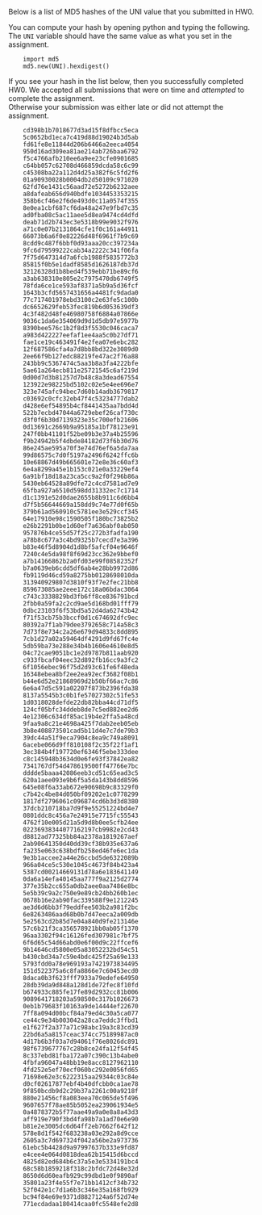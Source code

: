 Below is a list of MD5 hashes of the UNI value that you submitted in HW0.  

You can compute your hash by opening python and typing the following.  The `UNI` variable should have the same value as what you set in the assignment.

        import md5
        md5.new(UNI).hexdigest()


If you see your hash in the list below, then you successfully completed HW0.  We accepted all submissions that were on time and _attempted_ to complete the assignment.  
Otherwise your submission was either late or did not attempt the assignment.

        cd398b1b7018677d3ad15f8dfbcc5eca
        5c0652bd1eca7c419d88d19024b3d5ab
        fd61fe8e11844d206b6466a2eeca4054
        950d16ad309ea81ae214ab726baa6792
        f5c4766afb210ee6a9ee23cfe0901685
        c64bb057c62708d466859dcda58c6c99
        c45308ba22a112d4d25a382f6c5fd2f6
        01a90930028b0004db2d50109c971020
        62fd76e1431c56aad72e5272b6232aee
        a8dafeab656d940bdfe1034453353215
        358b6cf46e2f6de493d0c11a0574f355
        8e0ea1cbf687cf6da48a247e9fbd7c35
        ad0fba08c5ac11aee5d8ea9474cd4dfd
        deab71d2b743ec3e5318b99e9032f976
        a71c0e07b2131864cfe1f0c161a44911
        66073b6a6f0e82226d48f6961f7b9c69
        8cdd9c487f6bbf0d93aaa20cc397234a
        9fc6d79599222cab34a2222c341f06fa
        7f75d647314d7a6fcb1988f5835772b3
        85815f0b5e1dadf8585d1626187db37d
        32126328d1b8bed4f539ebb71be89cf6
        a3ab638310e805e2c7975470db6749f5
        78fda6ce1ce593af8371a5b9a5d36fcf
        1643b3cfd5657431656a4481fc9dada0
        77c717401978ebd3100c2e63fe5c100b
        dc6652629feb53fec819b6d053639df3
        4c3f482d48fe46980758f6884a07866e
        9036c1da6e354069d9d1d5db97e5977b
        8390bee576c1b2f8d3f5530c046caca7
        a983d422227eefaf1ee4aa5c0b27df71
        fae1ce19c463491f4e2fea07e6ebc282
        12f687586cfa4a7d8bb8bd322e3089d0
        2ee66f9b127edc88219fe47ac2f76a88
        243bb9c5367474c5aa3b8a3fa4222bfe
        5ae61a264ecb811e25721545c6af219d
        0d00d7d3b81257d7b48c8a3dead67554
        123922e98225bd5102c02e5e4ee696e7
        323e745afc94bec7d60b14adb3679817
        c03692c0cfc32eb47f4c53234777dab2
        d428e6ef54895b4cf8441435aa7bdd4d
        522b7ecbd47044a6729ebef26caf730c
        d3f0f6b30d7139323e35c700efb21606
        0d13691c2669b9a95185a1bf78123e91
        247f0bb41101f52be09b3e37a4b25596
        f9b24942b5f4dbde84182d73f6b30d76
        86e245ae595a70f3e74d76ef6a5da7aa
        99d86575c7d0f5197a2496f6242ffc6b
        10e68867d49b665601e72e8e36c60af3
        6e4a8299a45e1b153c021e0a33229ef4
        6a91bf18d18a23ca5cc9a2f0f296b86a
        5430eb64528a89dfe72c4cd7581ad7e9
        65fba927a6510d598dd31332ec7c1714
        d1c1391e52d0dae2655b8b911c6d6bb4
        d7f5b56644669a158dd9c74e77d0f65b
        379b61ad560910c5781ee3e529ccf345
        64e17910e98c1590505f180bc73825b2
        e26b2291b0be1d60ef7a636abf0ab050
        957876b4ce55d57f25c272b3fadfa190
        a78b8c677a3c4bd9325b7cecd7e3a396
        b83e46f5d8904d1d8bf5afcf04e9646f
        7240c4e5da98f8f69d23cc362e9bbef0
        a7b14166862b2a0fd03e99f08582352f
        b7a0639eb6cdd5df6ab4e28bb9972d86
        fb9119d46cd59a8275bb0128698010da
        313940929807d3810f93f7e2fec21bb8
        859673085ae2eee172c18a06bdac3064
        c743c3338829bd3fb6ff8ce836791bcd
        2fbb0a59fa2c2cd9ae5d168bd01fff79
        0dbc23103f6f53bd5a52d4da62743b42
        f71f53cb75b3bccf0d1c674692dfc9ec
        80392a7f1ab79dee3792658c714a58c3
        7d73f8e734c2a26e679d94833c8dd895
        7cb1d27a02a59464df4291d9fd67fc4e
        5db59ba73e288e34b4b1606e4610e8d5
        04c72cae9051bc1e2d9787b811aab920
        c933fbcaf04eec32d892fb16cc9a3fc2
        6f1056ebec96f75d2d93c61fe6f48eda
        16348ebea8bf2ee2ea92ecf3682f08b1
        b44e6d52e21868969d2b50bf66ac7c86
        6e6a47d5c591a02207f873b2396fda38
        8137a5545b3c0b1fe57027302c51fe53
        1d0318028defde22db82bba44cd71df5
        124cf05bfc34ddeb8de7c5ed882ee2d6
        4e12306c634df85ac19b4e2ffa5a48cd
        9faa9a8c21e4698a425f7dab2eeb05eb
        3b8e408873501cad5b11d4e7c7de79b3
        39dc44a51f9eca7904c8ea9c749a8091
        6acebe066d9ff810108f2c35f22f1af1
        3ec384b4f197720ef6346f5ebe333dee
        c8c145948b3634d0e6fe93f37842ea82
        7341767df54d478619500ff47766e7bc
        dddde5baaa42086eeb3cd51c65ead3c5
        620a1aee093e9b6f5a5da143b8dd8596
        645e08f6a33ab672e90698b9c83329f0
        c7b42c4be84d050bf09202e1c0778299
        1817df2796061c096874cd6b3d3d8380
        37dcb210718ba7d9f9e55251224bd4e7
        0801ddc8c456a7e24915e7715fc55543
        4762f10e005d21a5d9d8b0ee5cfb24ee
        02236938344077162197cb9982e2cd43
        d8812ad77325bb84a2378a1819267aef
        2ab90641350d40dd39cf38b935e637a6
        fa235e063c638bdfb258ed46fe6ec1da
        9e3b1accee2a44e26ccbd5de6322089b
        966a04ce5c530e1045c4673f84b423a4
        5387cd00214669131d78a6e183641149
        0da6a14efa40145aa777f9a2125d2774
        377e35b2cc655a0db2aee0aa7486e8bc
        5e5b39c9a2c750e9e89cb24bb260b1ec
        0678b16e2ab90fac339588f9e1212245
        ae3d6d6bb3f79eddfee503b2a981f2bc
        6e8263486aad68b0b7d47eeca2a009db
        5e2563cd2b85d7e04a840d9fe213146e
        57c6b21f3ca356578921bb0ab05f1370
        96aa3302f94c16126fed307981c7bf75
        6f6d65c54d66abd0e6f00d9c22ffcef6
        9b14646cd5800e05a83052232bd54c51
        b430cbd34a7c59e4bdc425f25a69e133
        5793fdd0a78e969193a7421973834495
        151d522375a6c8fa8866e7c60453ecd0
        8daca0b3f623fff7933a79edefe64950
        28db39da9d848a128d1de72fec8f10fd
        b674933c885fe17fe89d2932cc81b006
        9089641718203a598500c317b1026673
        0eb1b79683f10163a9de14444ef22670
        7ff8a094d00bcf84a79ed4c30a5ca077
        ce44c9e34b003042a28ca7eddc3ffbd1
        e1f627f2a377a71c98abc19a3c83cd39
        22bd6a5a8157ceac374cc75189987ac0
        4d17b6b3f03a7d94061f76e8026dc891
        98f6739677767c28b8ce24fa12f54f45
        8c337ebd81fba172a07c390c13b4abe0
        4fbfa96047a48bb19e8acc8127962110
        4fd252e5ef70ecf060bc292e0056fd65
        71698e62e3c6222315aa29344c03c84e
        d0cf02617877ebf4b40dfcbb0ca1ae78
        9f850bcdb9d2c29b37a2261c00a9218f
        880e21456cf8a083eea70c065de5f496
        9607657f78ae85b5052ea239061934e5
        0a4878372b5f77aae49a9a0e8a8a43d3
        aff919e790f3bd4fa98b7a1ad70e6e90
        b81e2e3005dc6d64ff2eb7662f642f12
        578e8d1f542f683238a03e292a8d9cce
        2605a3c7d697324f042a56be2a973736
        61ebc5b4428d9a97997637b333e9fd87
        e4cee4e064d0818dea62b15415d6bccd
        4825d82ed684b6c37a5e3e5334191bc4
        68c58b1859218f318c2bfdc72d48e32d
        8650d6d60eafb929c99dbd1e0f9890af
        35801a23f4e55f7e71bb1412cf34b732
        52f042e1c7d1a6b3c346e35a168fb929
        bc94f84e69e9371d8827124a6f52d74e
        771ecdadaa180414caa0fc5548efe2d8

​
